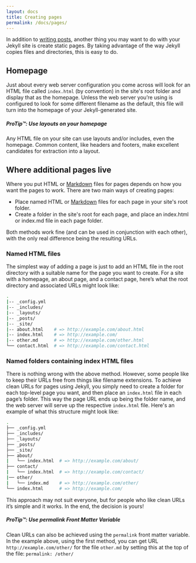 ```yaml
---
layout: docs
title: Creating pages
permalink: /docs/pages/
---
```


In addition to [writing posts](../posts/), another thing you may want to do
with your Jekyll site is create static pages. By taking advantage of the way
Jekyll copies files and directories, this is easy to do.

## Homepage

Just about every web server configuration you come across will look for an HTML
file called `index.html` (by convention) in the site's root folder and display
that as the homepage. Unless the web server you’re using is configured to look
for some different filename as the default, this file will turn into the
homepage of your Jekyll-generated site.

<div class="note">
  <h5>ProTip™: Use layouts on your homepage</h5>
  <p>
    Any HTML file on your site can use layouts and/or includes, even the
    homepage. Common content, like headers and footers, make excellent
    candidates for extraction into a layout.
  </p>
</div>

## Where additional pages live

Where you put HTML or [Markdown](https://daringfireball.net/projects/markdown/)
files for pages depends on how you want the pages to work.
There are two main ways of creating pages:

- Place named HTML or [Markdown](https://daringfireball.net/projects/markdown/)
files for each page in your site's root folder.
- Create a folder in the site's root for each page, and place an index.html
or index.md file in each page folder.

Both methods work fine (and can be used in conjunction with each other),
with the only real difference being the resulting URLs.

### Named HTML files

The simplest way of adding a page is just to add an HTML file in the root
directory with a suitable name for the page you want to create. For a site with
a homepage, an about page, and a contact page, here’s what the root directory
and associated URLs might look like:

```sh
.
|-- _config.yml
|-- _includes/
|-- _layouts/
|-- _posts/
|-- _site/
|-- about.html    # => http://example.com/about.html
|-- index.html    # => http://example.com/
|-- other.md      # => http://example.com/other.html
└── contact.html  # => http://example.com/contact.html
```

### Named folders containing index HTML files

There is nothing wrong with the above method. However, some people like to keep
their URLs free from things like filename extensions. To achieve clean URLs for
pages using Jekyll, you simply need to create a folder for each top-level page
you want, and then place an `index.html` file in each page’s folder. This way
the page URL ends up being the folder name, and the web server will serve up
the respective `index.html` file. Here's an example of what this structure
might look like:

```sh
.
├── _config.yml
├── _includes/
├── _layouts/
├── _posts/
├── _site/
├── about/
|   └── index.html  # => http://example.com/about/
├── contact/
|   └── index.html  # => http://example.com/contact/
|── other/
|   └── index.md    # => http://example.com/other/
└── index.html      # => http://example.com/
```

This approach may not suit everyone, but for people who like clean URLs it’s
simple and it works. In the end, the decision is yours!

<div class="note">
  <h5>ProTip™: Use permalink Front Matter Variable</h5>
  <p>
    Clean URLs can also be achieved using the <code>permalink</code> front
    matter variable. In the example above, using the first method, you can
    get URL <code>http://example.com/other/</code> for the file
    <code>other.md</code> by setting this at the top of the file:
    <code>permalink: /other/</code>
  </p>
</div>
